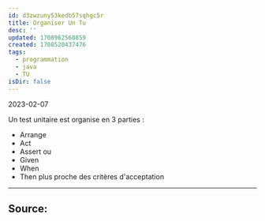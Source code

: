 ```yaml
---
id: d3zwzuny53kedb57sqhgc5r
title: Organiser Un Tu
desc: ''
updated: 1708962560859
created: 1708520437476
tags:
  - programmation
  - java
  - TU
isDir: false
---
```

2023-02-07

Un test unitaire est organise en 3 parties :
-   Arrange
-   Act
-   Assert
ou 
-   Given
-   When
-   Then
plus proche des critères d'acceptation

---

Source:
- 
